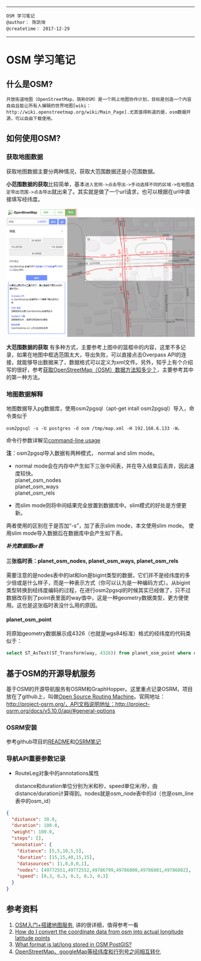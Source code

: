 -------------------------------
    OSM 学习笔记
    @author： 陈凯恒
    @createtime： 2017-12-29
-------------------------------

# OSM 学习笔记
## 什么是OSM?
    开放街道地图（OpenStreetMap，简称OSM）是一个网上地图协作计划，目标是创造一个内容自由且能让所有人编辑的世界地图[wiki：http://wiki.openstreetmap.org/wiki/Main_Page].尤其值得称道的是，osm数据开源，可以自由下载使用。

## 如何使用OSM?
### 获取地图数据
获取地图数据主要分两种情况，获取大范围数据还是小范围数据。

**小范围数据的获取**比较简单，基本`进入官网->点击导出->手动选择不同的区域->在地图选定导出范围->点击导出`就出来了。其实就是做了一个url请求，也可以根据在url中直接填写经纬度。

![export osm data for small range](export_osm_smallrange.png)

**大范围数据的获取** 有多种方式，主要参考上图中的篮框中的内容，这里不多记录，如果在地图中框选范围太大，导出失败，可以直接点击Overpass API的连接，就能够导出数据来了，数据格式可以定义为xml文件。另外，知乎上有个介绍写的很好，参考[获取OpenStreetMap（OSM）数据方法知多少？](https://zhuanlan.zhihu.com/p/25889246)，主要参考其中的第一种方法。

### 地图数据解释
地图数据导入pg数据库，使用osm2pgsql（apt-get intall osm2pgsql）导入，命令类似于
```shell
osm2pgsql -s -U postgres -d osm /tmp/map.xml -H 192.168.6.133 -W。
```

命令行参数详解见[command-line usage](https://github.com/openstreetmap/osm2pgsql/blob/master/docs/usage.md)

**注**：osm2pgsql导入数据有两种模式， normal and slim mode。
- normal mode会在内存中产生如下三张中间表，并在导入结束后丢弃，因此速度较快。  
planet_osm_nodes  
planet_osm_ways  
planet_osm_rels

- 而slim mode则将中间结果完全放置到数据库中。slim模式的好处是方便更新。

两者使用的区别在于是否加“-s”，加了表示slim mode，本文使用slim mode。
使用slim mode导入数据后在数据库中会产生如下表。

***补充数据图or表***
#### 三张临时表：planet_osm_nodes, planet_osm_ways, planet_osm_rels
需要注意的是nodes表中的lat和lon是bigint类型的数据，它们并不是经纬度的多少倍或是什么样子，而是一种表示方式（你可以认为是一种编码方式）。从bigint类型转换到经纬度编码的过程，在进行osm2pgsql的时候其实已经做了，只不过数据改存到了point表里面的way值中，这是一种geometry数据类型，更方便使用。这也是这张临时表没什么用的原因。

#### planet_osm_point
将原始geometry数据展示成4326（也就是wgs84标准）格式的经纬度的代码类似于：
```sql
select ST_AsText(ST_Transform(way, 4326)) from planet_osm_point where osm_id = 1422005356
```

## 基于OSM的开源导航服务
基于OSM的开源导航服务有OSRM和GraphHopper。这里重点记录OSRM，项目放在了github上，叫做[Open Source Routing Machine](https://github.com/Project-OSRM/osrm-backend)。官网地址：http://project-osrm.org/，API文档说明地址：http://project-osrm.org/docs/v5.10.0/api/#general-options
### OSRM安装
参考github项目的[README](https://github.com/Project-OSRM/osrm-backend)和[OSRM笔记](https://my.oschina.net/u/1266171/blog/918232)

### 导航API重要参数记录
- RouteLeg对象中的annotations属性

    distance和duration单位分别为米和秒，speed单位米/秒，由distance/duration计算得到。nodes就是osm_node表中的id（也是osm_line表中的osm_id）
```json
{
  "distance": 30.0,
  "duration": 100.0,
  "weight": 100.0,
  "steps": [],
  "annotation": {
    "distance": [5,5,10,5,5],
    "duration": [15,15,40,15,15],
    "datasources": [1,0,0,0,1],
    "nodes": [49772551,49772552,49786799,49786800,49786801,49786802],
    "speed": [0.3, 0.3, 0.3, 0.3, 0.3]
  }
}
```
       
## 参考资料
1. [OSM入门+搭建地图服务](http://www.cnblogs.com/LBSer/p/4451471.html), 讲的很详细，值得参考一看
2. [How do I convert the coordinate data from osm into actual longitude latitude points](https://gis.stackexchange.com/questions/163173/how-do-i-convert-the-coordinate-data-from-osm-into-actual-longitude-latitude-poi)
3. [What format is lat/long stored in OSM PostGIS?](https://gis.stackexchange.com/questions/57003/what-format-is-lat-long-stored-in-osm-postgis)
4. [OpenStreetMap、googleMap等经纬度和行列号之间相互转化](http://www.cnblogs.com/Micang/p/6346446.html)